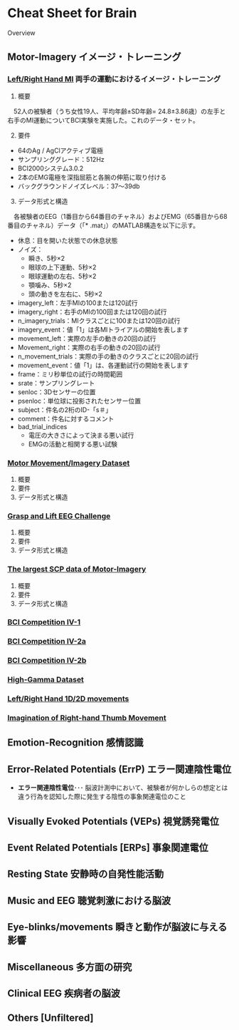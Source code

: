 Cheat Sheet for Brain
===

Overview

## Motor-Imagery イメージ・トレーニング

### [Left/Right Hand MI](http://gigadb.org/dataset/100295) 両手の運動におけるイメージ・トレーニング
1. 概要

　52人の被験者（うち女性19人、平均年齢±SD年齢= 24.8±3.86歳）の左手と右手のMI運動についてBCI実験を実施した。これのデータ・セット。

2. 要件
- 64のAg / AgClアクティブ電極
- サンプリンググレード：512Hz
- BCI2000システム3.0.2
- 2本のEMG電極を深指屈筋と各腕の伸筋に取り付ける
- バックグラウンドノイズレベル：37〜39db

3. データ形式と構造

　各被験者のEEG（1番目から64番目のチャネル）およびEMG（65番目から68番目のチャネル）データ（「* .mat」）のMATLAB構造を以下に示す。
- 休息：目を開いた状態での休息状態
- ノイズ：
    - 瞬き、5秒×2
    - 眼球の上下運動、5秒×2
    - 眼球運動の左右、5秒×2
    - 顎噛み、5秒×2
    - 頭の動きを左右に、5秒×2
- imagery_left：左手MIの100または120試行
- imagery_right：右手のMIの100回または120回の試行
- n_imagery_trials：MIクラスごとに100または120回の試行
- imagery_event：値「1」は各MIトライアルの開始を表します
- movement_left：実際の左手の動きの20回の試行
- Movement_right：実際の右手の動きの20回の試行
- n_movement_trials：実際の手の動きのクラスごとに20回の試行
- movement_event：値「1」は、各運動試行の開始を表します
- frame：ミリ秒単位の試行の時間範囲
- srate：サンプリングレート
- senloc：3Dセンサーの位置
- psenloc：単位球に投影されたセンサー位置
- subject：件名の2桁のID-「s＃」
- comment：件名に対するコメント
- bad_trial_indices
    - 電圧の大きさによって決まる悪い試行
    - EMGの活動と相関する悪い試験

### [Motor Movement/Imagery Dataset](https://www.physionet.org/physiobank/database/eegmmidb/)
1. 概要
2. 要件
3. データ形式と構造

### [Grasp and Lift EEG Challenge](https://www.kaggle.com/c/grasp-and-lift-eeg-detection/data)
1. 概要
2. 要件
3. データ形式と構造

### [The largest SCP data of Motor-Imagery](https://doi.org/10.6084/m9.figshare.c.3917698)
1. 概要
2. 要件
3. データ形式と構造

### [BCI Competition IV-1](http://www.bbci.de/competition/iv/#dataset1)


### [BCI Competition IV-2a](http://www.bbci.de/competition/iv/#dataset2a)


### [BCI Competition IV-2b](http://www.bbci.de/competition/iv/#dataset2b)


### [High-Gamma Dataset](https://github.com/robintibor/high-gamma-dataset)


### [Left/Right Hand 1D/2D movements](https://sites.google.com/site/projectbci/)


### [Imagination of Right-hand Thumb Movement](https://archive.ics.uci.edu/ml/datasets/Planning+Relax)



## Emotion-Recognition 感情認識



## Error-Related Potentials (ErrP) エラー関連陰性電位
- **エラー関連陰性電位**･･･
脳波計測中において、被験者が何かしらの想定とは違う行為を認知した際に発生する陰性の事象関連電位のこと

###



## Visually Evoked Potentials (VEPs) 視覚誘発電位



## Event Related Potentials [ERPs] 事象関連電位



## Resting State 安静時の自発性能活動



## Music and EEG 聴覚刺激における脳波 



## Eye-blinks/movements 瞬きと動作が脳波に与える影響



## Miscellaneous 多方面の研究



## Clinical EEG 疾病者の脳波



## Others [Unfiltered]
